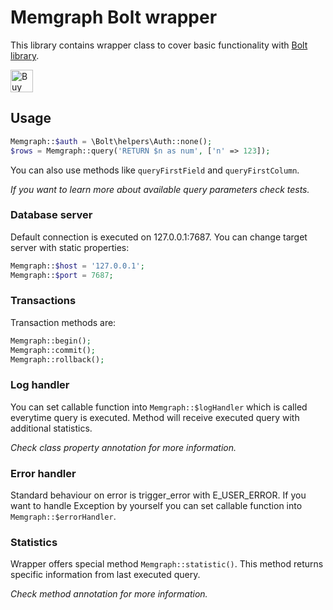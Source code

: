 # Memgraph Bolt wrapper

This library contains wrapper class to cover basic functionality with [Bolt library](https://github.com/neo4j-php/Bolt).

<a href='https://ko-fi.com/Z8Z5ABMLW' target='_blank'><img height='36' style='border:0px;height:36px;' src='https://cdn.ko-fi.com/cdn/kofi1.png?v=3' border='0' alt='Buy Me a Coffee at ko-fi.com' /></a>

## Usage

```php
Memgraph::$auth = \Bolt\helpers\Auth::none();
$rows = Memgraph::query('RETURN $n as num', ['n' => 123]);
```

You can also use methods like `queryFirstField` and `queryFirstColumn`.

_If you want to learn more about available query parameters check tests._

### Database server

Default connection is executed on 127.0.0.1:7687. You can change target server with static properties:

```php
Memgraph::$host = '127.0.0.1';
Memgraph::$port = 7687;
```

### Transactions

Transaction methods are:

```php
Memgraph::begin();
Memgraph::commit();
Memgraph::rollback();
```

### Log handler

You can set callable function into `Memgraph::$logHandler` which is called everytime query is executed. Method will receive executed query with additional statistics.

_Check class property annotation for more information._

### Error handler

Standard behaviour on error is trigger_error with E_USER_ERROR. If you want to handle Exception by yourself you can set callable function into `Memgraph::$errorHandler`.

### Statistics

Wrapper offers special method `Memgraph::statistic()`. This method returns specific information from last executed query.

_Check method annotation for more information._
